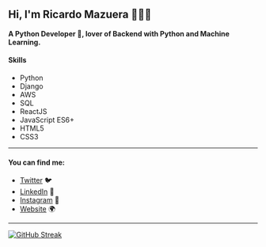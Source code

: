 ##  Hi, I'm Ricardo Mazuera 👨🏽‍💻

**A Python Developer 🐍, lover of Backend with Python and Machine Learning.**

#### Skills

- Python
- Django
- AWS 
- SQL
- ReactJS
- JavaScript ES6+
- HTML5
- CSS3

------------


####  You can find me:
- [Twitter](https://twitter.com/ricardomazuera_ "Twitter") 🐦
- [LinkedIn](https://www.linkedin.com/in/ricardomazuera/ "LinkedIn") 💼
- [Instagram](https://www.instagram.com/ricardomazuera_/ "Instagram") 📸
- [Website](https://ricardomazuera.com "Website") 🌍


------------


[![GitHub Streak](https://github-readme-streak-stats.herokuapp.com?user=ricardomazuera&theme=tokyonight_duo&date_format=j%20M%5B%20Y%5D)](https://git.io/streak-stats)
